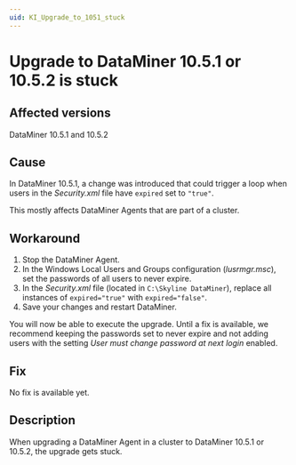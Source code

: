 ```yaml
---
uid: KI_Upgrade_to_1051_stuck
---
```


# Upgrade to DataMiner 10.5.1 or 10.5.2 is stuck

## Affected versions

DataMiner 10.5.1 and 10.5.2

## Cause

In DataMiner 10.5.1, a change was introduced that could trigger a loop when users in the *Security.xml* file have `expired` set to `"true"`.

This mostly affects DataMiner Agents that are part of a cluster.

## Workaround

1. Stop the DataMiner Agent.
1. In the Windows Local Users and Groups configuration (*lusrmgr.msc*), set the passwords of all users to never expire.
1. In the *Security.xml* file (located in `C:\Skyline DataMiner`), replace all instances of `expired="true"` with `expired="false"`.
1. Save your changes and restart DataMiner.

You will now be able to execute the upgrade. Until a fix is available, we recommend keeping the passwords set to never expire and not adding users with the setting *User must change password at next login* enabled.

## Fix

No fix is available yet.

## Description

When upgrading a DataMiner Agent in a cluster to DataMiner 10.5.1 or 10.5.2, the upgrade gets stuck.
